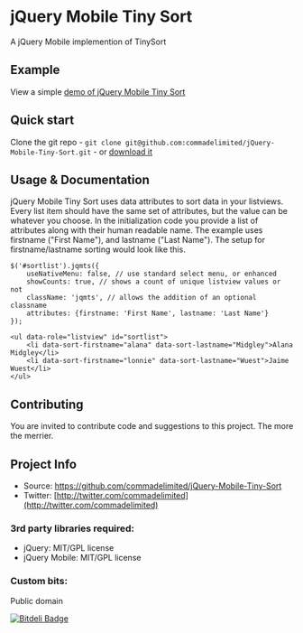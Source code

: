 # jQuery Mobile Tiny Sort

A jQuery Mobile implemention of TinySort

## Example
View a simple [demo of jQuery Mobile Tiny Sort](http://andymatthews.net/code/jqm-tinysort/)

## Quick start

Clone the git repo - `git clone git@github.com:commadelimited/jQuery-Mobile-Tiny-Sort.git` - or [download it](https://github.com/commadelimited/jQuery-Mobile-Tiny-Sort/zipball/master)

## Usage & Documentation

jQuery Mobile Tiny Sort uses data attributes to sort data in your listviews. Every list item should have the same set of attributes, but the value can be whatever you choose. In the initialization code you provide a list of attributes along with their human readable name. The example uses firstname ("First Name"), and lastname ("Last Name"). The setup for firstname/lastname sorting would look like this.

	$('#sortlist').jqmts({
		useNativeMenu: false, // use standard select menu, or enhanced
		showCounts: true, // shows a count of unique listview values or not
		className: 'jqmts', // allows the addition of an optional classname
		attributes: {firstname: 'First Name', lastname: 'Last Name'}
	});

	<ul data-role="listview" id="sortlist">
		<li data-sort-firstname="alana" data-sort-lastname="Midgley">Alana Midgley</li>
		<li data-sort-firstname="lonnie" data-sort-lastname="Wuest">Jaime Wuest</li>
	</ul>

## Contributing

You are invited to contribute code and suggestions to this project. The more the merrier.

## Project Info

* Source: https://github.com/commadelimited/jQuery-Mobile-Tiny-Sort
* Twitter: [http://twitter.com/commadelimited](http://twitter.com/commadelimited)

### 3rd party libraries required:

* jQuery: MIT/GPL license
* jQuery Mobile: MIT/GPL license

### Custom bits:

Public domain


[![Bitdeli Badge](https://d2weczhvl823v0.cloudfront.net/commadelimited/jquery-mobile-tiny-sort/trend.png)](https://bitdeli.com/free "Bitdeli Badge")

